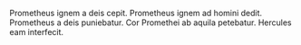 Prometheus ignem a deis cepit. Prometheus ignem ad homini dedit. Prometheus a deis puniebatur. Cor Promethei ab aquila petebatur. Hercules eam interfecit.
